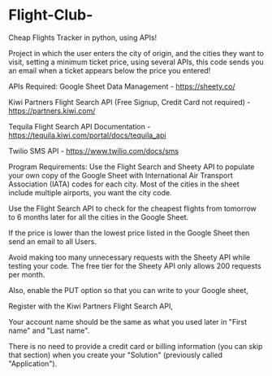 # Flight-Club-
Cheap Flights Tracker in python, using APIs!

Project in which the user enters the city of origin, and the cities they want to visit, 
setting a minimum ticket price, using several APIs, this code sends you an email when a ticket appears below the price you entered!

APIs Required:
Google Sheet Data Management - https://sheety.co/

Kiwi Partners Flight Search API (Free Signup, Credit Card not required) - https://partners.kiwi.com/

Tequila Flight Search API Documentation - https://tequila.kiwi.com/portal/docs/tequila_api

Twilio SMS API - https://www.twilio.com/docs/sms


Program Requirements:
Use the Flight Search and Sheety API to populate your own copy of the Google Sheet with International Air Transport Association (IATA) codes for each city. Most of the cities in the sheet include multiple airports, you want the city code.

Use the Flight Search API to check for the cheapest flights from tomorrow to 6 months later for all the cities in the Google Sheet.

If the price is lower than the lowest price listed in the Google Sheet then send an email to all Users.

Avoid making too many unnecessary requests with the Sheety API while testing your code. The free tier for the Sheety API only allows 200 requests per month.

Also, enable the PUT option so that you can write to your Google sheet,

Register with the Kiwi Partners Flight Search API,

Your account name should be the same as what you used later in "First name" and "Last name".

There is no need to provide a credit card or billing information (you can skip that section) when you create your "Solution" (previously called "Application").


